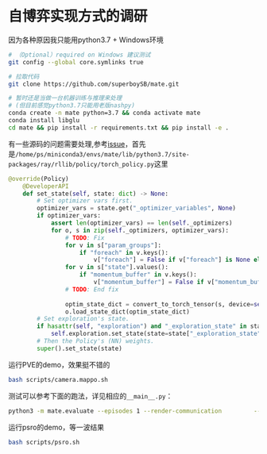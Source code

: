 # 自博弈实现方式的调研
因为各种原因我只能用python3.7 + Windows环境
```sh
# （Optional）required on Windows 建议测试 
git config --global core.symlinks true 

# 拉取代码 
git clone https://github.com/superboySB/mate.git

# 暂时还是当做一台机器训练与推理来处理
# (但目前感觉python3.7只能用老版nashpy)
conda create -n mate python=3.7 && conda activate mate
conda install libglu
cd mate && pip install -r requirements.txt && pip install -e . 
```
有一些源码的问题需要处理,参考[issue](https://github.com/ray-project/ray/issues/26557)，首先是`/home/ps/miniconda3/envs/mate/lib/python3.7/site-packages/ray/rllib/policy/torch_policy.py`这里
```py
@override(Policy)
    @DeveloperAPI
    def set_state(self, state: dict) -> None:
        # Set optimizer vars first.
        optimizer_vars = state.get("_optimizer_variables", None)
        if optimizer_vars:
            assert len(optimizer_vars) == len(self._optimizers)
            for o, s in zip(self._optimizers, optimizer_vars):
                # TODO: Fix
                for v in s["param_groups"]:
                    if "foreach" in v.keys():
                        v["foreach"] = False if v["foreach"] is None else v["foreach"]
                for v in s["state"].values():
                    if "momentum_buffer" in v.keys():
                        v["momentum_buffer"] = False if v["momentum_buffer"] is None else v["momentum_buffer"]
                # TODO: End fix
                        
                optim_state_dict = convert_to_torch_tensor(s, device=self.device)
                o.load_state_dict(optim_state_dict)
        # Set exploration's state.
        if hasattr(self, "exploration") and "_exploration_state" in state:
            self.exploration.set_state(state=state["_exploration_state"])
        # Then the Policy's (NN) weights.
        super().set_state(state)
```

运行PVE的demo，效果挺不错的
```sh
bash scripts/camera.mappo.sh
```
测试可以参考下面的跑法，详见相应的`__main__.py`：
```sh
python3 -m mate.evaluate --episodes 1 --render-communication         --camera-agent examples.mappo:MAPPOCameraAgent         --camera-kwargs '{ "checkpoint_path": "examples/mappo/camera/ray_results/MAPPO/latest-checkpoint" }' --no-render
```
运行psro的demo，等一波结果
```sh
bash scripts/psro.sh
```
